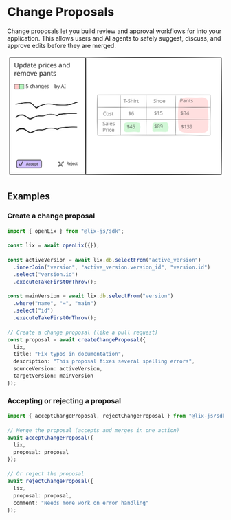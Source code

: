 # Change Proposals 

Change proposals let you build review and approval workflows for into your application. This allows users and AI agents to safely suggest, discuss, and approve edits before they are merged.

![Change Proposals](../../assets/change-proposal.svg)

## Examples

### Create a change proposal 

```ts
import { openLix } from "@lix-js/sdk";

const lix = await openLix({});

const activeVersion = await lix.db.selectFrom("active_version")
  .innerJoin("version", "active_version.version_id", "version.id")
  .select("version.id")
  .executeTakeFirstOrThrow();

const mainVersion = await lix.db.selectFrom("version")
  .where("name", "=", "main")
  .select("id")
  .executeTakeFirstOrThrow();

// Create a change proposal (like a pull request)
const proposal = await createChangeProposal({
  lix,
  title: "Fix typos in documentation",
  description: "This proposal fixes several spelling errors",
  sourceVersion: activeVersion,
  targetVersion: mainVersion
});
```

### Accepting or rejecting a proposal

```ts
import { acceptChangeProposal, rejectChangeProposal } from "@lix-js/sdk";

// Merge the proposal (accepts and merges in one action)
await acceptChangeProposal({
  lix,
  proposal: proposal
});

// Or reject the proposal
await rejectChangeProposal({
  lix,
  proposal: proposal,
  comment: "Needs more work on error handling"
});
```